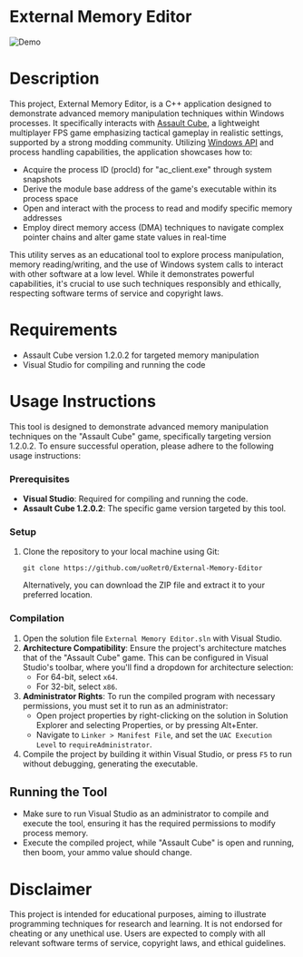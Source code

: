 # External Memory Editor

![Demo](https://github.com/uoRetr0/External-Memory-Editor/blob/main/demo.gif)

# Description

This project, External Memory Editor, is a C++ application designed to demonstrate advanced memory manipulation techniques within Windows processes. It specifically interacts with [Assault Cube](https://assault.cubers.net/), a lightweight multiplayer FPS game emphasizing tactical gameplay in realistic settings, supported by a strong modding community. Utilizing [Windows API](https://learn.microsoft.com/en-us/windows/win32/apiindex/windows-api-list) and process handling capabilities, the application showcases how to:

- Acquire the process ID (procId) for "ac_client.exe" through system snapshots
- Derive the module base address of the game's executable within its process space
- Open and interact with the process to read and modify specific memory addresses
- Employ direct memory access (DMA) techniques to navigate complex pointer chains and alter game state values in real-time

This utility serves as an educational tool to explore process manipulation, memory reading/writing, and the use of Windows system calls to interact with other software at a low level. While it demonstrates powerful capabilities, it's crucial to use such techniques responsibly and ethically, respecting software terms of service and copyright laws.

# Requirements

- Assault Cube version 1.2.0.2 for targeted memory manipulation
- Visual Studio for compiling and running the code

# Usage Instructions

This tool is designed to demonstrate advanced memory manipulation techniques on the "Assault Cube" game, specifically targeting version 1.2.0.2. To ensure successful operation, please adhere to the following usage instructions:

### Prerequisites

- **Visual Studio**: Required for compiling and running the code.
- **Assault Cube 1.2.0.2**: The specific game version targeted by this tool.

### Setup

1. Clone the repository to your local machine using Git:
    ```
    git clone https://github.com/uoRetr0/External-Memory-Editor
    ```
   Alternatively, you can download the ZIP file and extract it to your preferred location.

### Compilation

1. Open the solution file `External Memory Editor.sln` with Visual Studio.
2. **Architecture Compatibility**: Ensure the project's architecture matches that of the "Assault Cube" game. This can be configured in Visual Studio's toolbar, where you'll find a dropdown for architecture selection:
   - For 64-bit, select `x64`.
   - For 32-bit, select `x86`.
3. **Administrator Rights**: To run the compiled program with necessary permissions, you must set it to run as an administrator:
   - Open project properties by right-clicking on the solution in Solution Explorer and selecting Properties, or by pressing Alt+Enter.
   - Navigate to `Linker > Manifest File`, and set the `UAC Execution Level` to `requireAdministrator`.
4. Compile the project by building it within Visual Studio, or press `F5` to run without debugging, generating the executable.

## Running the Tool

- Make sure to run Visual Studio as an administrator to compile and execute the tool, ensuring it has the required permissions to modify process memory.
- Execute the compiled project, while "Assault Cube" is open and running, then boom, your ammo value should change.

# Disclaimer

This project is intended for educational purposes, aiming to illustrate programming techniques for research and learning. It is not endorsed for cheating or any unethical use. Users are expected to comply with all relevant software terms of service, copyright laws, and ethical guidelines.

